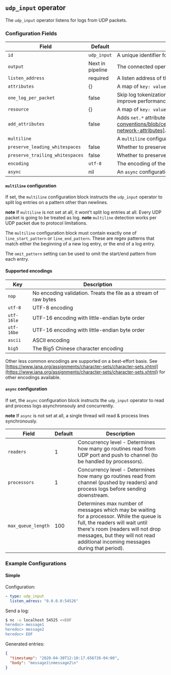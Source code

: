 ## `udp_input` operator

The `udp_input` operator listens for logs from UDP packets.

### Configuration Fields

| Field                                   | Default              | Description |
| ---                                     | ---                  | ---         |
| `id`                                    | `udp_input`          | A unique identifier for the operator. |
| `output`                                | Next in pipeline     | The connected operator(s) that will receive all outbound entries. |
| `listen_address`                        | required             | A listen address of the form `<ip>:<port>`. |
| `attributes`                            | {}                   | A map of `key: value` pairs to add to the entry's attributes. |
| `one_log_per_packet`                    | false                | Skip log tokenization, set to true if logs contains one log per record and multiline is not used.  This will improve performance. |
| `resource`                              | {}                   | A map of `key: value` pairs to add to the entry's resource. |
| `add_attributes`                        | false                | Adds `net.*` attributes according to [semantic convention][https://github.com/GlancingMind/semantic-conventions/blob/cee22ec91448808ebcfa53df689c800c7171c9e1/docs/general/attributes.md#other-network-attributes]. |
| `multiline`                     |                  | A `multiline` configuration block. See below for details. |
| `preserve_leading_whitespaces`          | false            | Whether to preserve leading whitespaces.                                                                                                                                                                                                                         |
| `preserve_trailing_whitespaces`             | false            | Whether to preserve trailing whitespaces.                                                                                                                                                                                                                            |
| `encoding`                              | `utf-8`              | The encoding of the file being read. See the list of supported encodings below for available options. |
| `async`                     | nil               | An `async` configuration block. See below for details. |

#### `multiline` configuration

If set, the `multiline` configuration block instructs the `udp_input` operator to split log entries on a pattern other than newlines.

**note** If `multiline` is not set at all, it wont't split log entries at all. Every UDP packet is going to be treated as log.
**note** `multiline` detection works per UDP packet due to protocol limitations.

The `multiline` configuration block must contain exactly one of `line_start_pattern` or `line_end_pattern`. These are regex patterns that
match either the beginning of a new log entry, or the end of a log entry.

The `omit_pattern` setting can be used to omit the start/end pattern from each entry.

#### Supported encodings

| Key        | Description
| ---        | ---                                                              |
| `nop`      | No encoding validation. Treats the file as a stream of raw bytes |
| `utf-8`    | UTF-8 encoding                                                   |
| `utf-16le` | UTF-16 encoding with little-endian byte order                    |
| `utf-16be` | UTF-16 encoding with little-endian byte order                    |
| `ascii`    | ASCII encoding                                                   |
| `big5`     | The Big5 Chinese character encoding                              |

Other less common encodings are supported on a best-effort basis.
See [https://www.iana.org/assignments/character-sets/character-sets.xhtml](https://www.iana.org/assignments/character-sets/character-sets.xhtml)
for other encodings available.

#### `async` configuration

If set, the `async` configuration block instructs the `udp_input` operator to read and process logs asynchronsouly and concurrently.

**note** If `async` is not set at all, a single thread will read & process lines synchronously.

| Field                                   | Default              | Description |
| ---                                     | ---                  | ---         |
| `readers`                               | 1                    | Concurrency level - Determines how many go routines read from UDP port and push to channel (to be handled by processors). |
| `processors`                            | 1                    | Concurrency level - Determines how many go routines read from channel (pushed by readers) and process logs before sending downstream. |
| `max_queue_length`                      | 100                  | Determines max number of messages which may be waiting for a processor. While the queue is full, the readers will wait until there's room (readers will not drop messages, but they will not read additional incoming messages during that period). |

### Example Configurations

#### Simple

Configuration:

```yaml
- type: udp_input
  listen_adress: "0.0.0.0:54526"
```

Send a log:

```bash
$ nc -u localhost 54525 <<EOF
heredoc> message1
heredoc> message2
heredoc> EOF
```

Generated entries:

```json
{
  "timestamp": "2020-04-30T12:10:17.656726-04:00",
  "body": "message1\nmessage2\n"
}
```
